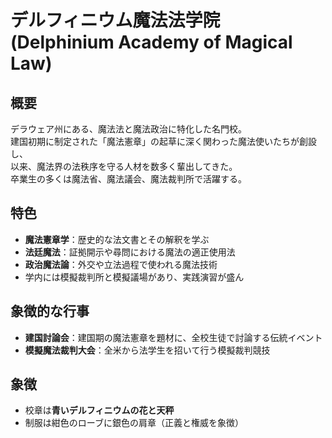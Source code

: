 # デルフィニウム魔法法学院 (Delphinium Academy of Magical Law)

## 概要
デラウェア州にある、魔法法と魔法政治に特化した名門校。  
建国初期に制定された「魔法憲章」の起草に深く関わった魔法使いたちが創設し、  
以来、魔法界の法秩序を守る人材を数多く輩出してきた。  
卒業生の多くは魔法省、魔法議会、魔法裁判所で活躍する。

## 特色
- **魔法憲章学**：歴史的な法文書とその解釈を学ぶ  
- **法廷魔法**：証拠開示や尋問における魔法の適正使用法  
- **政治魔法論**：外交や立法過程で使われる魔法技術  
- 学内には模擬裁判所と模擬議場があり、実践演習が盛ん

## 象徴的な行事
- **建国討論会**：建国期の魔法憲章を題材に、全校生徒で討論する伝統イベント  
- **模擬魔法裁判大会**：全米から法学生を招いて行う模擬裁判競技

## 象徴
- 校章は**青いデルフィニウムの花と天秤**
- 制服は紺色のローブに銀色の肩章（正義と権威を象徴）
